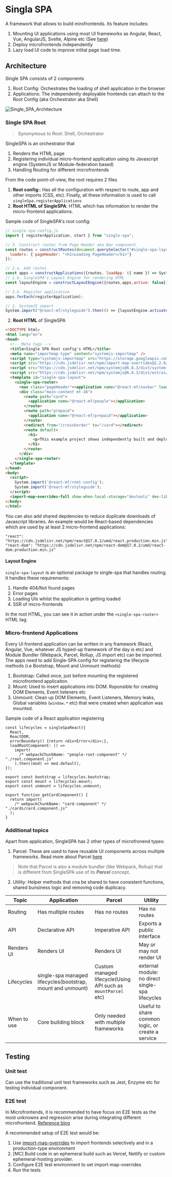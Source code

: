 # Singla SPA


A framework that allows to build mirofrontends. Its feature includes:
1. Mounting UI applications using most UI frameworks as Angular, React, Vue, AngularJS, Svelte, Alpine etc (See [here](https://single-spa.js.org/docs/ecosystem#help-for-frameworks))
2. Deploy microfrontends independently
3. Lazy load UI code to improve intital page load time.


## Architecture

Single SPA consists of 2 components

1. Root Config: Orchestrates the loading of shell application in the browser
2. Applications: The independently deployable frontends can attach to the Root Config (aka Orchestrator aka Shell) 

![Single_SPA_Architecture](./singespa_architecture.png)


### Single SPA Root

> Synonymous to Root: Shell, Orchestrator

SingleSPA is an orchestrator that 
1. Renders the HTML page 
2. Registering individual micro-frontend application using its Javascript engine (SystemJS or Module-federation based)
3. Handling Routing for different microfrontends

From the code point-of-view, the root requires 2 files

1. **Root config:**:  Has all the configuration with respect to route, app and other imports (CSS, etc). Finally, all these information is used to call `singleSpa.registerApplications`
2. **Root HTML of SingleSPA**: HTML which has information to render the micro-frontend applications. 

Sample code of SingleSPA's root config:

```javascript
// single-spa-config.js
import { registerApplication, start } from "single-spa";

// 3. Construct routes from Page Header aka Nav component
const routes = constructRoutes(document.querySelector("#single-spa-layout"), {
  loaders: { pageHeader: "<h1>Loading PageHeader</h1>"}
});

// 2.a. Add routes 
const apps = constructApplications({routes, loadApp: ({ name }) => System.import(name)});
// 1.b. SingleSPA's Layout Engine for rendering HTML
const layoutEngine = constructLayoutEngine({routes,apps,active: false});

// 2.b. Register application
apps.forEach(registerApplication);

// 1. SystemJS import
System.import("@react-mf/styleguide").then(() => {layoutEngine.activate();start();});
```


2. **Root HTML** of SingleSPA

```html
<!DOCTYPE html>
<html lang="en">
<head>
  <!-- Meta tags --> 
  <title>Single SPA Root config's HTML</title>
  <meta name="importmap-type" content="systemjs-importmap" />
  <script type="systemjs-importmap" src="https://storage.googleapis.com/react.microfrontends.app/importmap.json"></script>
  <script src="https://cdn.jsdelivr.net/npm/import-map-overrides@2.2.0/dist/import-map-overrides.js"></script>
  <script src="https://cdn.jsdelivr.net/npm/systemjs@6.8.3/dist/system.min.js"></script>
  <script src="https://cdn.jsdelivr.net/npm/systemjs@6.8.3/dist/extras/amd.min.js"></script>
  <template id="single-spa-layout">
    <single-spa-router>
      <nav class="pageHeader"><application name="@react-mf/navbar" loader="pageHeader"></application></nav>
      <div class="main-content mt-16">
        <route path="card">
          <application name="@react-mf/people"></application>
        </route>
        <route path="prepaid">
          <application name="@react-mf/prepaid"></application>
        </route>
        <redirect from="/crossborder" to="/card"></redirect>
        <route default>
          <h1>
            <p>This example project shows independently built and deployed microfrontends that use React and single-spa. Each nav link above takes you to a different microfrontend.</p>
          </h1>
        </route>
      </div>
    </single-spa-router>
  </template>
</head>
<body>
  <script>
    System.import('@react-mf/root-config');
    System.import('@react-mf/styleguide');
  </script>
  <import-map-overrides-full show-when-local-storage="devtools" dev-libs></import-map-overrides-full>
</body>
</html>
```

You can also add shared depdencies to reduce duplicate downloads of Javascript libraries. An example would be React-based dependencies which are used by at least 2 micro-frontend applications:

```
"react": "https://cdn.jsdelivr.net/npm/react@17.0.2/umd/react.production.min.js",
"react-dom": "https://cdn.jsdelivr.net/npm/react-dom@17.0.2/umd/react-dom.production.min.js"
```


#### Layout Engine


`single-spa-layout` is an optional package to single-spa that handles routing. It handles these requirements:
1. Handle 404/Not found pages
2. Error pages
3. Loading UIs whilst the application is getting loaded
4. SSR of micro-frontends

In the root HTML, you can see it in action under the `<single-spa-router>` HTML tag.

### Micro-frontend Applications

Every UI frontend application can be written in any framework (React, Angular, Vue, whatever JS hyped-up framework of the day is etc) and Module Bundler (Webpack, Parcel, Rollup, JS import etc) can be imported. The apps need to add Single-SPA config for registering the lifecycle methods (i.e Bootstrap, Mount and Unmount methods)


1. Bootstrap: Called once, just before mounting the registered microfrontend applicaiton.
2. Mount: Used to insert applications into DOM. Rsponsible for creating DOM Elements, Event listeners etc
3. Unmount: Clean up DOM Elements, Event Listeners, Memory leaks, Global variables (`window.*` etc) that were created when application was mounted.



Sample code of a React application registering

```
const lifecycles = singleSpaReact({
  React,
  ReactDOM,
  errorBoundary() {return <div>Error</div>;},
  loadRootComponent: () =>
    import(
      /* webpackChunkName: "people-root-component" */ "./root.component.js"
    ).then((mod) => mod.default),
});

export const bootstrap = lifecycles.bootstrap;
export const mount = lifecycles.mount;
export const unmount = lifecycles.unmount;

export function getCardComponent() {
  return import(
    /* webpackChunkName: "card-component" */ "./cards/card.component.js"
  );
}
```



### Additional topics


Apart from application, SingleSPA has 2 other types of microfronend types:

1. Parcel: These are used to have reusable UI components across multiple frameworks. Read more about Parcel [here](https://single-spa.js.org/docs/parcels-overview)

> Note that Parcel is also a module bundler (like Webpack, Rollup) that is different from SingleSPA use of its ***Parcel*** concept.

2. Utility: Helper methods that cna be shared to have consistent functions, shared bunsiness logic   and removing code duplicacy.

|Topic|	Application|	Parcel	|Utility|
|---|---|---|---|
|Routing|Has multiple routes|Has no routes	|Has no routes|
|API|Declarative API|Imperative API	|Exports a public interface|
|Renders UI	|Renders UI|Renders UI	|May or may not render UI|
|Lifecycles	|single-spa managed lifecycles(bootstrap, mount and unmount)|Custom managed lifecycle(Using API such as `mountParcel` etc)|	external module: no direct single-spa lifecycles|
|When to use|Core building block| Only needed with multiple frameworks|Useful to share common logic, or create a service|




## Testing

### Unit test


Can use the traditional unit test frameworks such as Jest, Enzyme etc for testing individual component.



### E2E test

In Microfrontends, it is recommended to have focus on E2E tests as the most unknowns and regression arise during integrating different microfrontend. [Reference blog](https://kentcdodds.com/blog/the-testing-trophy-and-testing-classifications])


A recommended setup of E2E test would be:

1. Use [import-map-overrides](https://github.com/single-spa/import-map-overrides) to import frontends selectively and in a production-type environment
2. [MC] Build code in an ephemeral build such as Vercel, Netlify or custom ephemeral-hosting provider.
3. Configure E2E test environment to set import-map-overrides
4. Run the tests
